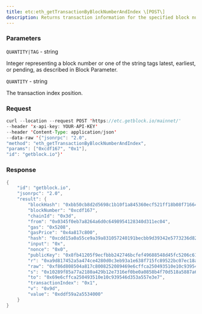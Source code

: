 ```yaml
---
title: etc:eth_getTransactionByBlockNumberAndIndex \[POST\]
description: Returns transaction information for the specified block number andtransaction index position.
---
```


### Parameters


`QUANTITY|TAG` - string

Integer representing a block number or one of the string tags latest,
earliest, or pending, as described in Block Parameter.

`QUANTITY` - string

The transaction index position.

### Request

``` java
curl --location --request POST 'https://etc.getblock.io/mainnet/' 
--header 'x-api-key: YOUR-API-KEY' 
--header 'Content-Type: application/json' 
--data-raw '{"jsonrpc": "2.0",
"method": "eth_getTransactionByBlockNumberAndIndex",
"params": ["0xcdf167", "0x1"],
"id": "getblock.io"}'
```

###  Response

``` java
{
    "id": "getblock.io",
    "jsonrpc": "2.0",
    "result": {
        "blockHash": "0xbb50cb8d2d5698c1b10f1a845360ecf521ff18b08f71664a4639b6bdbb08fb38",
        "blockNumber": "0xcdf167",
        "chainId": "0x3d",
        "from": "0x0345f0eb7a8264a6d0c6498954128340d311ec04",
        "gas": "0x5208",
        "gasPrice": "0x4a817c800",
        "hash": "0xcdd15a0a55ce9a39a831057240191becbb9d39342e5773236d82afcc7923e08d",
        "input": "0x",
        "nonce": "0x0",
        "publicKey": "0x8fb41205f9ecfbbb242746bcfef49688548d45fc5206c61a3a965e309f944669882e8ccb22e4d8ba2d4c6644b4dc39756b7bb9783237be47d1f209e13c780519",
        "r": "0xa9d817452a5a474ce4280d0c3eb93a1e638f715fc89522bc07ec18ad333e0226",
        "raw": "0xf86d808504a817c8008252089469e6cffca250493510e10c939546d353a557e3e7880ddf59a2a553400080819da0a9d817452a5a474ce4280d0c3eb93a1e638f715fc89522bc07ec18ad333e0226a010289f85a77a2180a429b12e7316ef0be0a0858b4f70d518a5887a680fc349d7",
        "s": "0x10289f85a77a2180a429b12e7316ef0be0a0858b4f70d518a5887a680fc349d7",
        "to": "0x69e6cffca250493510e10c939546d353a557e3e7",
        "transactionIndex": "0x1",
        "v": "0x9d",
        "value": "0xddf59a2a5534000"
    }
}
```

